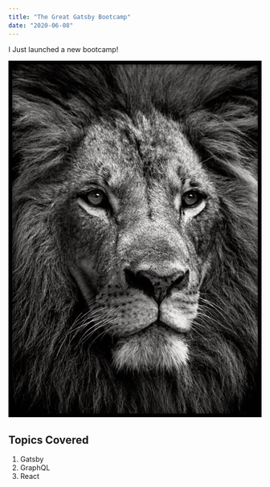 ```yaml
---
title: "The Great Gatsby Bootcamp"
date: "2020-06-08"
---
```


I Just launched a new bootcamp!

![Lion](./lion.jpg)

## Topics Covered

1. Gatsby
1. GraphQL
1. React
